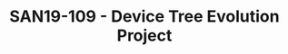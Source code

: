 ---
categories:
- san19
description: Device Tree (DT) is a core technology that enables us to build flexible
  and adaptable embedded systems. <br /> <br /> Device Tree engineering work is occurring
  in various forums, but there are a number of features that are important to the
  ecosystem but are languishing due to little focus or coordination.<br /> <br />
  Several topics have been identified as critical features that require leadership
  and engineering effort. This is a collaboration project to put some coordinated
  engineering effort into the identified features.<br /> <br /> The session will introduce
  the project and the identified topics.<br />
image:
  featured: 'true'
  path: /assets/images/featured-images/san19/SAN19-109.png
session_attendee_num: '33'
session_id: SAN19-109
session_room: Sunset 3 (Session 3)
session_slot:
  end_time: '2019-09-23 15:25:00'
  start_time: '2019-09-23 15:00:00'
session_speakers:
- speaker_bio: Generalist, glue, and operational interface.
  speaker_company: Linaro
  speaker_image: /assets/images/speakers/san19/bill-fletcher.jpg
  speaker_location: UK
  speaker_name: Bill Fletcher
  speaker_position: Field Engineering
  speaker_url: ''
  speaker_username: billfletcher2
- speaker_bio: Long-time assignee into Linaro from Arm.<br /> Working on LAVA for
    over 3 years.
  speaker_company: Arm
  speaker_image: /assets/images/speakers/san19/steve-mcintyre.jpg
  speaker_location: Cambridge, UK
  speaker_name: Steve McIntyre
  speaker_position: Principal Software Engineer
  speaker_url: ''
  speaker_username: steve.mcintyre
session_track: Boot Architecture
tag: session
tags:
- Open Source Development
title: SAN19-109 - Device Tree Evolution Project
---